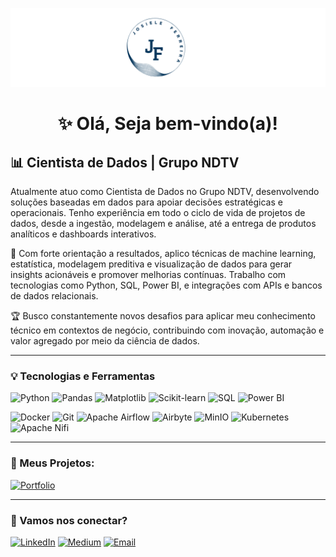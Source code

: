 ![imagem](https://github.com/josieleferreira/josieleferreira/blob/main/imagem)



<h1 align="center">✨ Olá, Seja bem-vindo(a)!</h1>


## 📊 Cientista de Dados | Grupo NDTV

Atualmente atuo como Cientista de Dados no Grupo NDTV, desenvolvendo soluções baseadas em dados para apoiar decisões estratégicas e operacionais. Tenho experiência em todo o ciclo de vida de projetos de dados, desde a ingestão, modelagem e análise, até a entrega de produtos analíticos e dashboards interativos.


🎯 Com forte orientação a resultados, aplico técnicas de machine learning, estatística, modelagem preditiva e visualização de dados para gerar insights acionáveis e promover melhorias contínuas. Trabalho com tecnologias como Python, SQL, Power BI, e integrações com APIs e bancos de dados relacionais.


🏆 Busco constantemente novos desafios para aplicar meu conhecimento técnico em contextos de negócio, contribuindo com inovação, automação e valor agregado por meio da ciência de dados.

---

### 💡 Tecnologias e Ferramentas

![Python](https://img.shields.io/badge/Python-3776AB?style=flat&logo=python&logoColor=white)
![Pandas](https://img.shields.io/badge/Pandas-150458?style=flat&logo=pandas&logoColor=white)
![Matplotlib](https://img.shields.io/badge/Matplotlib-3776AB?style=flat&logo=matplotlib&logoColor=white)
![Scikit-learn](https://img.shields.io/badge/Scikit--learn-F7931E?style=flat&logo=scikit-learn&logoColor=white)
![SQL](https://img.shields.io/badge/SQL-4479A1?style=flat&logo=postgresql&logoColor=white)
![Power BI](https://img.shields.io/badge/Power%20BI-F2C811?style=flat&logo=powerbi&logoColor=black)

![Docker](https://img.shields.io/badge/Docker-2496ED?style=flat&logo=docker&logoColor=white)
![Git](https://img.shields.io/badge/Git-F05032?style=flat&logo=git&logoColor=white)
![Apache Airflow](https://img.shields.io/badge/Apache%20Airflow-017CEE?style=flat&logo=apache-airflow&logoColor=white)
![Airbyte](https://img.shields.io/badge/Airbyte-6D4AFF?style=flat&logo=airbyte&logoColor=white)
![MinIO](https://img.shields.io/badge/MinIO-CF2A2A?style=flat&logo=minio&logoColor=white)
![Kubernetes](https://img.shields.io/badge/Kubernetes-326CE5?style=flat&logo=kubernetes&logoColor=white)
![Apache Nifi](https://img.shields.io/badge/Apache%20NiFi-1583C6?style=flat&logo=apache-nifi&logoColor=white)

---

### 🚀 Meus Projetos:

[![Portfolio](https://img.shields.io/badge/Portfólio-4285F4?style=flat&logo=Google-Drive&logoColor=white)](COLE_AQUI_O_LINK_DO_SEU_PORTFOLIO)

---

### 🤝 Vamos nos conectar?

[![LinkedIn](https://img.shields.io/badge/LinkedIn-0A66C2?style=flat&logo=linkedin&logoColor=white)](https://www.linkedin.com/in/josiele-ferreira-90686a1b2/)
[![Medium](https://img.shields.io/badge/Medium-000000?style=flat&logo=medium&logoColor=white)](https://medium.com/@josieleferreira.phb)
[![Email](https://img.shields.io/badge/Email-D14836?style=flat&logo=gmail&logoColor=white)](josieleferreira.phb@gmail.com)
